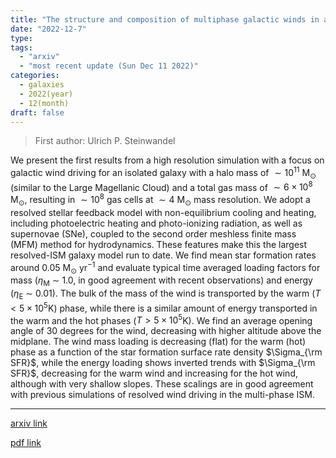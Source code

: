 ```yaml
---
title: "The structure and composition of multiphase galactic winds in a Large Magellanic Cloud mass simulated galaxy"
date: "2022-12-7"
type:
tags:
  - "arxiv"
  - "most recent update (Sun Dec 11 2022)"
categories:
  - galaxies
  - 2022(year)
  - 12(month)
draft: false
---
```


> First author: Ulrich P. Steinwandel

 We present the first results from a high resolution simulation with a focus
on galactic wind driving for an isolated galaxy with a halo mass of $\sim
10^{11}$ M$_{\odot}$ (similar to the Large Magellanic Cloud) and a total gas
mass of $\sim 6 \times 10^{8}$ M$_{\odot}$, resulting in $\sim 10^{8}$ gas
cells at $\sim 4$ M$_{\odot}$ mass resolution. We adopt a resolved stellar
feedback model with non-equilibrium cooling and heating, including
photoelectric heating and photo-ionizing radiation, as well as supernovae
(SNe), coupled to the second order meshless finite mass (MFM) method for
hydrodynamics. These features make this the largest resolved-ISM galaxy model
run to date. We find mean star formation rates around $0.05$ M$_{\odot}$
yr$^{-1}$ and evaluate typical time averaged loading factors for mass
($\eta_\mathrm{M}$ $\sim$ 1.0, in good agreement with recent observations) and
energy ($\eta_\mathrm{E}$ $\sim$ 0.01). The bulk of the mass of the wind is
transported by the warm ($T < 5 \times 10^5$K) phase, while there is a similar
amount of energy transported in the warm and the hot phases ($T > 5 \times
10^5$K). We find an average opening angle of 30 degrees for the wind,
decreasing with higher altitude above the midplane. The wind mass loading is
decreasing (flat) for the warm (hot) phase as a function of the star formation
surface rate density $\Sigma_{\rm SFR}$, while the energy loading shows
inverted trends with $\Sigma_{\rm SFR}$, decreasing for the warm wind and
increasing for the hot wind, although with very shallow slopes. These scalings
are in good agreement with previous simulations of resolved wind driving in the
multi-phase ISM.

---
[arxiv link](http://arxiv.org/abs/2212.03898v1)

[pdf link](http://arxiv.org/pdf/2212.03898v1)